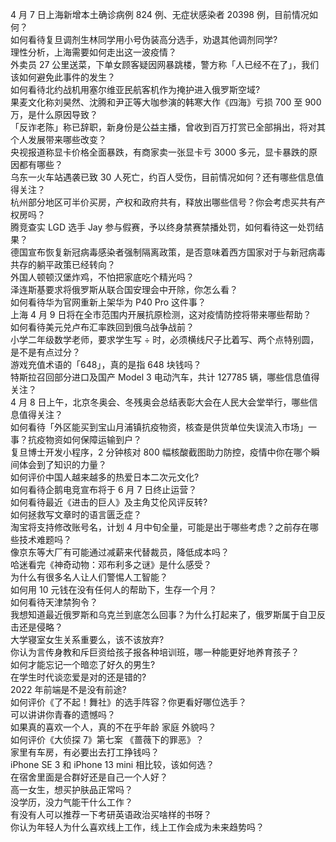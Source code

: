 4 月 7 日上海新增本土确诊病例 824 例、无症状感染者 20398 例，目前情况如何？  
如何看待复旦调剂生林同学用小号伪装高分选手，劝退其他调剂同学?  
理性分析，上海需要如何走出这一波疫情？  
外卖员 27 公里送菜，下单女顾客疑因网暴跳楼，警方称「人已经不在了」，我们该如何避免此事件的发生？  
如何看待北约战机用塞尔维亚民航客机作为掩护进入俄罗斯空域?  
果麦文化称刘昊然、沈腾和尹正等大咖参演的韩寒大作《四海》亏损 700 至 900 万，是什么原因导致？  
「反诈老陈」称已辞职，新身份是公益主播，曾收到百万打赏已全部捐出，将对其个人发展带来哪些改变？  
央视报道称显卡价格全面暴跌，有商家卖一张显卡亏 3000 多元，显卡暴跌的原因都有哪些？  
乌东一火车站遇袭已致 30 人死亡，约百人受伤，目前情况如何？还有哪些信息值得关注？  
杭州部分地区可半价买房，产权和政府共有，释放出哪些信号？你会考虑买共有产权房吗？  
腾竞查实 LGD 选手 Jay 参与假赛，予以终身禁赛禁播处罚，如何看待这一处罚结果？  
德国宣布恢复新冠病毒感染者强制隔离政策，是否意味着西方国家对于与新冠病毒共存的躺平政策已经转向？  
外国人顿顿汉堡炸鸡，不怕把家底吃个精光吗？  
泽连斯基要求将俄罗斯从联合国安理会中开除，你怎么看？  
如何看待华为官网重新上架华为 P40 Pro 这件事？  
上海 4 月 9 日将在全市范围内开展抗原检测，这对疫情防控将带来哪些帮助？  
如何看待美元兑卢布汇率跌回到俄乌战争战前？  
小学二年级数学老师，要求学生写 ÷ 时，必须横线尺子比着写、两个点特别圆，是不是有点过分？  
游戏充值术语的「648」，真的是指 648 块钱吗？  
特斯拉召回部分进口及国产 Model 3 电动汽车，共计 127785 辆，哪些信息值得关注？  
4 月 8 日上午，北京冬奥会、冬残奥会总结表彰大会在人民大会堂举行，哪些信息值得关注？  
如何看待「外区能买到宝山月浦镇抗疫物资，核查是供货单位失误流入市场」一事？抗疫物资如何保障运输到户？  
复旦博士开发小程序，2 分钟核对 800 幅核酸截图助力防控，疫情中你在哪个瞬间体会到了知识的力量？  
如何评价中国人越来越多的热爱日本二次元文化?  
如何看待企鹅电竞宣布将于 6 月 7 日终止运营？  
如何看待最近《进击的巨人》及主角艾伦风评反转?  
如何拯救写文章时的语言匮乏症？  
淘宝将支持修改账号名，计划 4 月中旬全量，可能是出于哪些考虑？之前存在哪些技术难题吗？  
像京东等大厂有可能通过减薪来代替裁员，降低成本吗？  
哈迷看完《神奇动物：邓布利多之谜》是什么感受？  
为什么有很多名人让人们警惕人工智能？  
如何用 10 元钱在没有任何人的帮助下，生存一个月？  
如何看待天津禁狗令？  
我想知道最近俄罗斯和乌克兰到底怎么回事？为什么打起来了，俄罗斯属于自卫反击还是侵略？  
大学寝室女生关系重要么，该不该放弃?  
你认为言传身教和斥巨资给孩子报各种培训班，哪一种能更好地养育孩子？  
如何才能忘记一个暗恋了好久的男生?  
在学生时代谈恋爱是对的还是错的?  
2022 年前端是不是没有前途?  
如何评价《了不起！舞社》的选手阵容？你更看好哪位选手？  
可以讲讲你青春的遗憾吗？  
如果真的喜欢一个人，真的不在乎年龄 家庭 外貌吗？  
如何评价《大侦探 7》第七案 《蔷薇下的罪恶》？  
家里有车房，有必要出去打工挣钱吗？  
iPhone SE 3 和 iPhone 13 mini 相比较，该如何选？  
在宿舍里面是合群好还是自己一个人好？  
高一女生，想买护肤品正常吗？  
没学历，没力气能干什么工作？  
有没有人可以推荐一下考研英语政治买啥样的书呀？  
你认为年轻人为什么喜欢线上工作，线上工作会成为未来趋势吗？  
